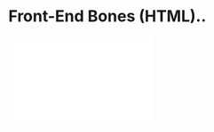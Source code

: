 # Front-End Bones (HTML)..

<img src="\Add-ons\ALX Logo.png" alt="missed-imaged" style="margin:0; width:50% height:20%"/>